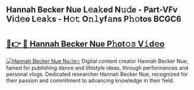 ## Hannah Becker Nue L𝚎a𝚔ed N𝚞𝚍e - Part-VFv Vi𝚍𝚎o L𝚎a𝚔s - H𝚘𝚝 O𝚗𝚕yf𝚊ns P𝚑𝚘tos BCGC6

# <h2><a href="http://kf1n55l.oniu.top/?m=Hannah+Becker+Nue">🔗👉 🔴 Hannah Becker Nue P𝚑ot𝚘𝚜 V𝚒d𝚎o</a></h2>

[![Hannah Becker Nue Nu𝚍e𝚜](https://i.imgur.com/0qMVB7G.gif)](http://kf1n55l.oniu.top/?m=Hannah+Becker+Nue)
Digital content creator Hannah Becker Nue, famed for publishing dance and lifestyle ideas, through performances and personal vlogs. Dedicated researcher Hannah Becker Nue, recognized for their passion and commitment to advancing knowledge in their field.  
